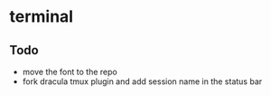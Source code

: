 # terminal

## Todo

* move the font to the repo
* fork dracula tmux plugin and add session name in the status bar
